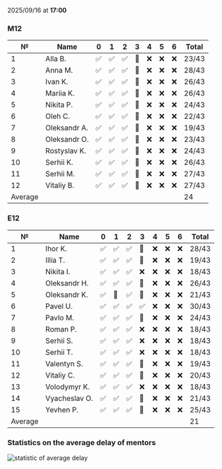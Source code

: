2025/09/16 at **17:00**
### M12
|№|Name|0|1|2|3|4|5|6|Total|
|-----|-----|-----|-----|-----|-----|-----|-----|-----|-----|
|1|Alla B.|✅|✅|✅|🔄|❌|❌|❌|23/43|
|2|Anna M.|✅|✅|✅|🔄|❌|❌|❌|28/43|
|3|Ivan K.|✅|✅|✅|🔄|❌|❌|❌|26/43|
|4|Mariia K.|✅|✅|✅|🔄|❌|❌|❌|26/43|
|5|Nikita P.|✅|✅|✅|🔄|❌|❌|❌|24/43|
|6|Oleh C.|✅|✅|✅|🔄|❌|❌|❌|22/43|
|7|Oleksandr A.|✅|✅|✅|🔄|❌|❌|❌|19/43|
|8|Oleksandr O.|✅|✅|✅|🔄|❌|❌|❌|23/43|
|9|Rostyslav K.|✅|✅|✅|🔄|❌|❌|❌|24/43|
|10|Serhii K.|✅|✅|✅|🔄|❌|❌|❌|26/43|
|11|Serhii M.|✅|✅|✅|🔄|❌|❌|❌|27/43|
|12|Vitaliy B.|✅|✅|✅|🔄|❌|❌|❌|27/43|
|Average|||||||||24|
### E12
|№|Name|0|1|2|3|4|5|6|Total|
|-----|-----|-----|-----|-----|-----|-----|-----|-----|-----|
|1|Ihor K.|✅|✅|✅|🔄|❌|❌|❌|28/43|
|2|Illia T.|✅|✅|✅|🔄|❌|❌|❌|19/43|
|3|Nikita I.|✅|✅|✅|❌|❌|❌|❌|18/43|
|4|Oleksandr H.|✅|✅|✅|🔄|❌|❌|❌|26/43|
|5|Oleksandr K.|✅|🔄|✅|🔄|❌|❌|❌|21/43|
|6|Pavel U.|✅|✅|✅|✅|❌|❌|❌|30/43|
|7|Pavlo M.|✅|✅|✅|🔄|❌|❌|❌|24/43|
|8|Roman P.|✅|✅|✅|❌|❌|❌|❌|18/43|
|9|Serhii S.|✅|✅|✅|❌|❌|❌|❌|18/43|
|10|Serhii T.|✅|✅|✅|❌|❌|❌|❌|18/43|
|11|Valentyn S.|✅|✅|✅|🔄|❌|❌|❌|19/43|
|12|Vitaliy C.|✅|✅|✅|🔄|❌|❌|❌|20/43|
|13|Volodymyr K.|✅|✅|✅|❌|❌|❌|❌|18/43|
|14|Vyacheslav O.|✅|✅|✅|🔄|❌|❌|❌|21/43|
|15|Yevhen P.|✅|✅|✅|🔄|❌|❌|❌|25/43|
|Average|||||||||21|

### Statistics on the average delay of mentors
![statistic of average delay](https://docs.google.com/spreadsheets/d/e/2PACX-1vTRGxaJWiz7gJtvcjwtHPyyd5ju-BPGGEvp5XTIwGS92XWrY8xHYajrexYFqIVDSJIX7LGb8XaB6X3S/pubchart?oid=1439917493&format=image)
